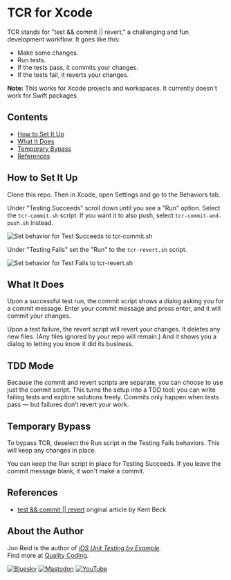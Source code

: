 # TCR for Xcode

TCR stands for "test && commit || revert," a challenging and fun development workflow. It goes like this:
- Make some changes.
- Run tests.
- If the tests pass, it commits your changes.
- If the tests fail, it reverts your changes.

**Note:** This works for Xcode projects and workspaces. It currently doesn't work for Swift packages.

## Contents

- [How to Set It Up](#how-to-set-it-up)
- [What It Does](#what-it-does)
- [Temporary Bypass](#temporary-bypass)
- [References](#references)

## How to Set It Up

Clone this repo. Then in Xcode, open Settings and go to the Behaviors tab.

Under "Testing Succeeds" scroll down until you see a "Run" option. Select the `tcr-commit.sh` script.
If you want it to also push, select `tcr-commit-and-push.sh` instead.

![Set behavior for Test Succeeds to tcr-commit.sh](images/succeeds.png)

Under "Testing Fails" set the "Run" to the `tcr-revert.sh` script.

![Set behavior for Test Fails to tcr-revert.sh](images/fails.png)

## What It Does

Upon a successful test run, the commit script shows a dialog asking you for a commit message. Enter your commit message and press enter, and it will commit your changes.

Upon a test failure, the revert script will revert your changes. It deletes any new files. (Any files ignored by your repo will remain.) And it shows you a dialog to letting you know it did its business.

## TDD Mode

Because the commit and revert scripts are separate, you can choose to use just the commit script.
This turns the setup into a TDD tool: you can write failing tests and explore solutions freely.
Commits only happen when tests pass — but failures don’t revert your work.

## Temporary Bypass

To bypass TCR, deselect the Run script in the Testing Fails behaviors. This will keep any changes in place.

You can keep the Run script in place for Testing Succeeds. If you leave the commit message blank, it won't make a commit.

## References

- [test && commit || revert](https://medium.com/@kentbeck_7670/test-commit-revert-870bbd756864) original article by Kent Beck

## About the Author

Jon Reid is the author of _[iOS Unit Testing by Example](https://iosunittestingbyexample.com)._  
Find more at [Quality Coding](https://qualitycoding.org).

[![Bluesky](https://img.shields.io/badge/Bluesky-0285FF?logo=bluesky&logoColor=fff)](https://bsky.app/profile/qualitycoding.org)
[![Mastodon](https://img.shields.io/mastodon/follow/109765011064804734?domain=https%3A%2F%2Fiosdev.space
)](https://iosdev.space/@qcoding)
[![YouTube](https://img.shields.io/youtube/channel/subscribers/UC69XtVGLRydpG7o1nkdQs8Q)](https://www.youtube.com/@QualityCoding)

